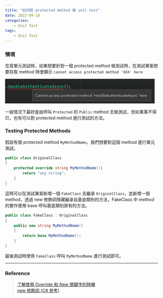 ```yaml
---
title: "如何對 protected method 做 unit test"
date: 2022-09-18
categories:
    - Unit Test
tags:
    - Unit Test
---
```


### 情境

在寫單元測試時，如果想要針對一個 protected method 做測試時，在測試專案想要存取 method 時會顯示 ```cannot access protected method 'XXX' here```

![](protected-1.png)

一般情況下最好是由呼叫 ```Protected``` 的 ```Public``` method 去做測試，但如果萬不得已，也有可以對 protected method 進行測試的方法。

### Testing Protected Methods

假設有個 protected method ```MyMethodName```，我們想要對這個 method 進行單元測試。

```C#
public class OriginalClass
{
    protected override string MyMethodName(){
        return "any string";
    }
}
```

這時可以在測試專案新增一個 ```FakeClass``` 去繼承 ```OriginalClass```，並新增一個 method，透過 new 修飾詞隱藏繼承自基底類別的方法，FakeClass 中 method 的實作使用 base 呼叫基底類別原有的方法。

```C#
public class FakeClass : OriginalClass
{
    public new string MyMethodName()
    {
        return base.MyMethodName();
    }
}
```

最後測試時使用 ```FakeClass``` 呼叫 ```MyMethodName``` 進行測試即可。

---

### Reference
> [了解使用 Override 和 New 關鍵字的時機](https://learn.microsoft.com/zh-tw/dotnet/csharp/programming-guide/classes-and-structs/knowing-when-to-use-override-and-new-keywords)  
> [new 修飾詞 (C# 參考)](https://learn.microsoft.com/zh-tw/dotnet/csharp/language-reference/keywords/new-modifier)